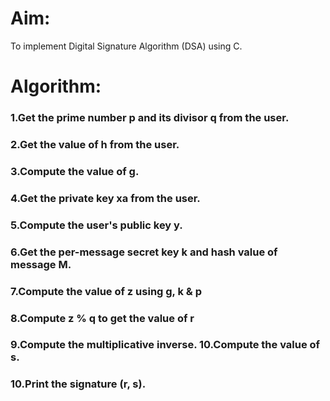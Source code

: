 # Aim:
To implement Digital Signature Algorithm (DSA) using C.
# Algorithm:
### 1.Get the prime number p and its divisor q from the user.
### 2.Get the value of h from the user.
### 3.Compute the value of g.
### 4.Get the private key xa from the user.
### 5.Compute the user's public key y.
### 6.Get the per-message secret key k and hash value of message M.
### 7.Compute the value of z using g, k & p
### 8.Compute z % q to get the value of r
### 9.Compute the multiplicative inverse. 10.Compute the value of s.
### 10.Print the signature (r, s).
